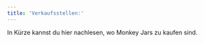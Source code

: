 ```yaml
---
title: 'Verkaufsstellen:'
---
```


In K&uuml;rze kannst du hier nachlesen, wo Monkey Jars zu kaufen sind.